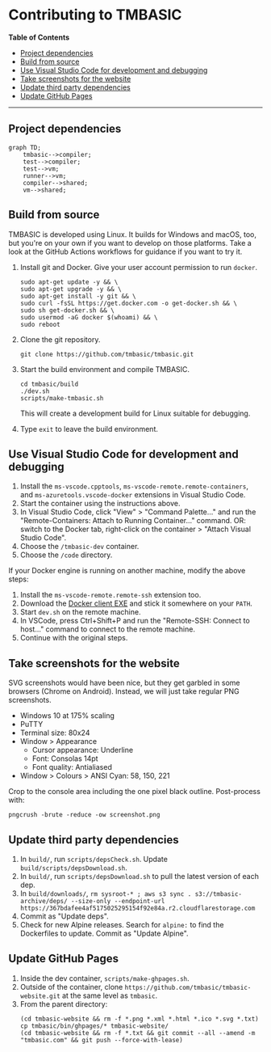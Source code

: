 # Contributing to TMBASIC

<!-- update the table of contents with: doctoc --github CONTRIBUTING.md -->
<!-- START doctoc generated TOC please keep comment here to allow auto update -->
<!-- DON'T EDIT THIS SECTION, INSTEAD RE-RUN doctoc TO UPDATE -->
**Table of Contents**

- [Project dependencies](#project-dependencies)
- [Build from source](#build-from-source)
- [Use Visual Studio Code for development and debugging](#use-visual-studio-code-for-development-and-debugging)
- [Take screenshots for the website](#take-screenshots-for-the-website)
- [Update third party dependencies](#update-third-party-dependencies)
- [Update GitHub Pages](#update-github-pages)

<!-- END doctoc generated TOC please keep comment here to allow auto update -->

___

## Project dependencies

```mermaid
graph TD;
    tmbasic-->compiler;
    test-->compiler;
    test-->vm;
    runner-->vm;
    compiler-->shared;
    vm-->shared;
```

## Build from source
TMBASIC is developed using Linux.
It builds for Windows and macOS, too, but you're on your own if you want to develop on those platforms.
Take a look at the GitHub Actions workflows for guidance if you want to try it.

1. Install git and Docker. Give your user account permission to run `docker`.

    ```
    sudo apt-get update -y && \
    sudo apt-get upgrade -y && \
    sudo apt-get install -y git && \
    sudo curl -fsSL https://get.docker.com -o get-docker.sh && \
    sudo sh get-docker.sh && \
    sudo usermod -aG docker $(whoami) && \
    sudo reboot
    ```

1. Clone the git repository.

    ```
    git clone https://github.com/tmbasic/tmbasic.git
    ```

1. Start the build environment and compile TMBASIC.

    ```
    cd tmbasic/build
    ./dev.sh
    scripts/make-tmbasic.sh
    ```

    This will create a development build for Linux suitable for debugging.

1. Type `exit` to leave the build environment.

## Use Visual Studio Code for development and debugging
1. Install the `ms-vscode.cpptools`, `ms-vscode-remote.remote-containers`, and `ms-azuretools.vscode-docker` extensions in Visual Studio Code.
1. Start the container using the instructions above.
1. In Visual Studio Code, click "View" > "Command Palette..." and run the "Remote-Containers: Attach to Running Container..." command. OR: switch to the Docker tab, right-click on the container > "Attach Visual Studio Code".
1. Choose the `/tmbasic-dev` container.
1. Choose the `/code` directory.

If your Docker engine is running on another machine, modify the above steps:
1. Install the `ms-vscode-remote.remote-ssh` extension too.
1. Download the [Docker client EXE](https://github.com/StefanScherer/docker-cli-builder/releases) and stick it somewhere on your `PATH`.
1. Start `dev.sh` on the remote machine.
1. In VSCode, press Ctrl+Shift+P and run the "Remote-SSH: Connect to host..." command to connect to the remote machine.
1. Continue with the original steps.

## Take screenshots for the website
SVG screenshots would have been nice, but they get garbled in some browsers (Chrome on Android). Instead, we will just take regular PNG screenshots.

- Windows 10 at 175% scaling
- PuTTY
- Terminal size: 80x24
- Window > Appearance
    - Cursor appearance: Underline
    - Font: Consolas 14pt
    - Font quality: Antialiased
- Window > Colours > ANSI Cyan: 58, 150, 221

Crop to the console area including the one pixel black outline. Post-process with:

```
pngcrush -brute -reduce -ow screenshot.png
```

## Update third party dependencies

1. In `build/`, run `scripts/depsCheck.sh`. Update `build/scripts/depsDownload.sh`.
1. In `build/`, run `scripts/depsDownload.sh` to pull the latest version of each dep.
1. In `build/downloads/`, `rm sysroot-* ; aws s3 sync . s3://tmbasic-archive/deps/ --size-only --endpoint-url https://367bdafee4af5175025295154f92e84a.r2.cloudflarestorage.com`
1. Commit as "Update deps".
1. Check for new Alpine releases. Search for `alpine:` to find the Dockerfiles to update. Commit as "Update Alpine".

## Update GitHub Pages

1. Inside the dev container, `scripts/make-ghpages.sh`.
1. Outside of the container, clone `https://github.com/tmbasic/tmbasic-website.git` at the same level as `tmbasic`.
1. From the parent directory:
    ```
    (cd tmbasic-website && rm -f *.png *.xml *.html *.ico *.svg *.txt)
    cp tmbasic/bin/ghpages/* tmbasic-website/
    (cd tmbasic-website && rm -f *.txt && git commit --all --amend -m "tmbasic.com" && git push --force-with-lease)
    ```

